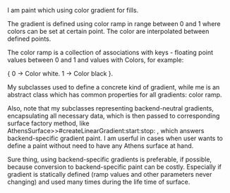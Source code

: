 I am paint which using color gradient for fills.

The gradient is defined using color ramp in range between 0 and 1
where colors can be set at certain point. The color are interpolated between defined points.

The color ramp is a collection of associations with keys - floating point values between 0 and 1
and values with Colors, for example:

{  0 -> Color white. 1 -> Color black }.

My subclasses used to define a concrete kind of gradient,
while me is an abstract class which has common properties for all gradients: color ramp.

Also, note that my subclasses representing backend-neutral gradients,
encapsulating all necessary data, which is then passed to corresponding surface factory method, like
AthensSurface>>#createLinearGradient:start:stop: , which answers backend-specific gradient paint.
I am userful in cases when user wants to define a paint without need
to have any Athens surface at hand.

Sure thing, using backend-specific gradients is preferable, if possible,
because conversion to backend-specific paint can be costly. 
Especially if gradient is statically defined (ramp values and other parameters never changing) 
and used many times during the life time of surface.


